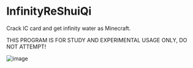 # InfinityReShuiQi
Crack IC card and get infinity water as Minecraft.

THIS PROGRAM IS FOR STUDY AND EXPERIMENTAL USAGE ONLY, DO NOT ATTEMPT!

![image](https://github.com/bkmashiro/InfinityReShuiQi/assets/53376445/5c8ecaad-4c80-409d-b986-d711baf4042b)
